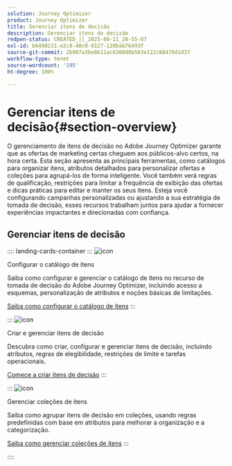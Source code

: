 ```yaml
---
solution: Journey Optimizer
product: Journey Optimizer
title: Gerenciar itens de decisão
description: Gerenciar itens de decisão
redpen-status: CREATED_||_2025-08-11_20-55-07
exl-id: b6490231-e2c8-40c0-9127-128bab76493f
source-git-commit: 2b907a3be8b11ac6308d0b563e122c88478d1d37
workflow-type: tm+mt
source-wordcount: '195'
ht-degree: 100%

---
```


# Gerenciar itens de decisão{#section-overview}

O gerenciamento de itens de decisão no Adobe Journey Optimizer garante que as ofertas de marketing certas cheguem aos públicos-alvo certos, na hora certa. Esta seção apresenta as principais ferramentas, como catálogos para organizar itens, atributos detalhados para personalizar ofertas e coleções para agrupá-los de forma inteligente. Você também verá regras de qualificação, restrições para limitar a frequência de exibição das ofertas e dicas práticas para editar e manter os seus itens. Esteja você configurando campanhas personalizadas ou ajustando a sua estratégia de tomada de decisão, esses recursos trabalham juntos para ajudar a fornecer experiências impactantes e direcionadas com confiança.

## Gerenciar itens de decisão

:::: landing-cards-container
:::
![icon](https://cdn.experienceleague.adobe.com/icons/gear.svg)

Configurar o catálogo de itens

Saiba como configurar e gerenciar o catálogo de itens no recurso de tomada de decisão do Adobe Journey Optimizer, incluindo acesso a esquemas, personalização de atributos e noções básicas de limitações.

[Saiba como configurar o catálogo de itens](../using/experience-decisioning/catalogs.md)
:::

:::
![icon](https://cdn.experienceleague.adobe.com/icons/list-check.svg)

Criar e gerenciar itens de decisão

Descubra como criar, configurar e gerenciar itens de decisão, incluindo atributos, regras de elegibilidade, restrições de limite e tarefas operacionais.

[Comece a criar itens de decisão](../using/experience-decisioning/items.md)
:::

:::
![icon](https://cdn.experienceleague.adobe.com/icons/puzzle-piece.svg)

Gerenciar coleções de itens

Saiba como agrupar itens de decisão em coleções, usando regras predefinidas com base em atributos para melhorar a organização e a categorização.

[Saiba como gerenciar coleções de itens](../using/experience-decisioning/collections.md)
:::

::::
